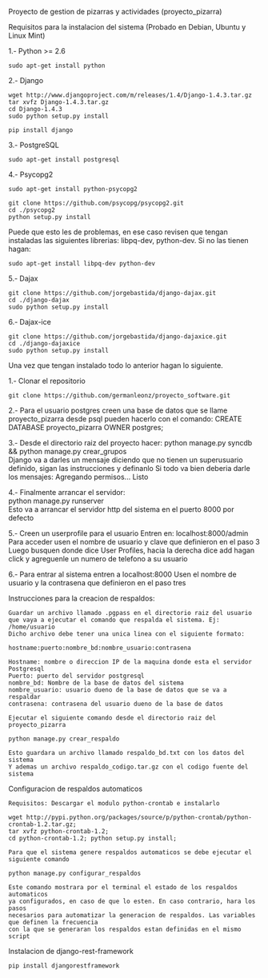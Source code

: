 Proyecto de gestion de pizarras y actividades (proyecto_pizarra)

Requisitos para la instalacion del sistema 
(Probado en Debian, Ubuntu y Linux Mint)

1.- Python >= 2.6

    sudo apt-get install python

2.- Django

    wget http://www.djangoproject.com/m/releases/1.4/Django-1.4.3.tar.gz
    tar xvfz Django-1.4.3.tar.gz
    cd Django-1.4.3
    sudo python setup.py install

    pip install django

3.- PostgreSQL

    sudo apt-get install postgresql

4.- Psycopg2

    sudo apt-get install python-psycopg2

    git clone https://github.com/psycopg/psycopg2.git
    cd ./psycopg2
    python setup.py install

Puede que esto les de problemas, en ese caso revisen que tengan instaladas las siguientes librerias: libpq-dev, python-dev.
Si no las tienen hagan:
    
    sudo apt-get install libpq-dev python-dev

5.- Dajax

    git clone https://github.com/jorgebastida/django-dajax.git
    cd ./django-dajax
    sudo python setup.py install

6.- Dajax-ice

    git clone https://github.com/jorgebastida/django-dajaxice.git
    cd ./django-dajaxice
    sudo python setup.py install

Una vez que tengan instalado todo lo anterior hagan lo siguiente.

1.- Clonar el repositorio  

    git clone https://github.com/germanleonz/proyecto_software.git  

2.- Para el usuario postgres creen una base de datos que se llame proyecto_pizarra
    desde psql pueden hacerlo con el comando: CREATE DATABASE proyecto_pizarra OWNER postgres;

3.- Desde el directorio raiz del proyecto hacer:
    python manage.py syncdb && python manage.py crear_grupos  
    Django va a darles un mensaje diciendo que no tienen un superusuario definido, sigan las instrucciones y definanlo
    Si todo va bien deberia darle los mensajes: Agregando permisos... Listo

4.- Finalmente arrancar el servidor:  
    python manage.py runserver  
    Esto va a arrancar el servidor http del sistema en el puerto 8000 por defecto

5.- Creen un userprofile para el usuario
    Entren en: localhost:8000/admin
    Para acceder usen el nombre de usuario y clave que definieron en el paso 3
    Luego busquen donde dice User Profiles, hacia la derecha dice add hagan click y agreguenle un numero de telefono a su usuario

6.- Para entrar al sistema entren a localhost:8000
    Usen el nombre de usuario y la contrasena que definieron en el paso tres

Instrucciones para la creacion de respaldos:

    Guardar un archivo llamado .pgpass en el directorio raiz del usuario 
    que vaya a ejecutar el comando que respalda el sistema. Ej: /home/usuario
    Dicho archivo debe tener una unica linea con el siguiente formato:

    hostname:puerto:nombre_bd:nombre_usuario:contrasena

    Hostname: nombre o direccion IP de la maquina donde esta el servidor Postgresql
    Puerto: puerto del servidor postgresql   
    nombre_bd: Nombre de la base de datos del sistema
    nombre_usuario: usuario dueno de la base de datos que se va a respaldar
    contrasena: contrasena del usuario dueno de la base de datos

    Ejecutar el siguiente comando desde el directorio raiz del proyecto_pizarra

    python manage.py crear_respaldo

    Esto guardara un archivo llamado respaldo_bd.txt con los datos del sistema
    Y ademas un archivo respaldo_codigo.tar.gz con el codigo fuente del sistema

Configuracion de respaldos automaticos

    Requisitos: Descargar el modulo python-crontab e instalarlo

    wget http://pypi.python.org/packages/source/p/python-crontab/python-crontab-1.2.tar.gz;
    tar xvfz python-crontab-1.2;
    cd python-crontab-1.2; python setup.py install;

    Para que el sistema genere respaldos automaticos se debe ejecutar el siguiente comando

    python manage.py configurar_respaldos

    Este comando mostrara por el terminal el estado de los respaldos automaticos
    ya configurados, en caso de que lo esten. En caso contrario, hara los pasos
    necesarios para automatizar la generacion de respaldos. Las variables que definen la frecuencia 
    con la que se generaran los respaldos estan definidas en el mismo script
    
Instalacion de django-rest-framework

    pip install djangorestframework
    

